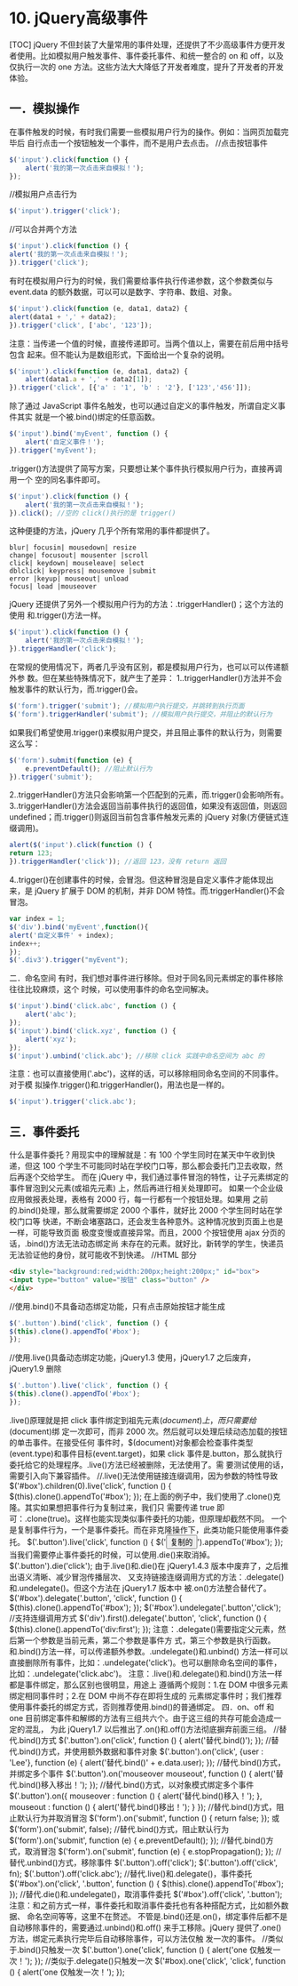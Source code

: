 # 10. jQuery高级事件
[TOC]
jQuery 不但封装了大量常用的事件处理，还提供了不少高级事件方便开发者使用。比如模拟用户触发事件、事件委托事件、和统一整合的 on 和 off，以及仅执行一次的 one 方法。这些方法大大降低了开发者难度，提升了开发者的开发体验。
## 一．模拟操作
在事件触发的时候，有时我们需要一些模拟用户行为的操作。例如：当网页加载完毕后
自行点击一个按钮触发一个事件，而不是用户去点击。
//点击按钮事件
```javascript
$('input').click(function () {
    alert('我的第一次点击来自模拟！');
});
```
//模拟用户点击行为
```javascript
$('input').trigger('click');
```
//可以合并两个方法
```javascript
$('input').click(function () {
alert('我的第一次点击来自模拟！');
}).trigger('click');
```
有时在模拟用户行为的时候，我们需要给事件执行传递参数，这个参数类似与 event.data
的额外数据，可以可以是数字、字符串、数组、对象。
```javascript
$('input').click(function (e, data1, data2) {
alert(data1 + ',' + data2);
}).trigger('click', ['abc', '123']);
```
注意：当传递一个值的时候，直接传递即可。当两个值以上，需要在前后用中括号包含
起来。但不能认为是数组形式，下面给出一个复杂的说明。
```javascript
$('input').click(function (e, data1, data2) {
    alert(data1.a + ',' + data2[1]);
}).trigger('click', [{'a' : '1', 'b' : '2'}, ['123','456']]);
```
除了通过 JavaScript 事件名触发，也可以通过自定义的事件触发，所谓自定义事件其实
就是一个被.bind()绑定的任意函数。
```javascript
$('input').bind('myEvent', function () {
    alert('自定义事件！');
}).trigger('myEvent');
```
.trigger()方法提供了简写方案，只要想让某个事件执行模拟用户行为，直接再调用一个
空的同名事件即可。
```javascript
$('input').click(function () {
    alert('我的第一次点击来自模拟！');
}).click(); //空的 click()执行的是 trigger()
```
这种便捷的方法，jQuery 几乎个所有常用的事件都提供了。
```table
blur| focusin| mousedown| resize
change| focusout| mousenter |scroll
click| keydown| mouseleave| select
dblclick| keypress| mousemove |submit
error |keyup| mouseout| unload
focus| load |mouseover
```
jQuery 还提供了另外一个模拟用户行为的方法：.triggerHandler()；这个方法的使用
和.trigger()方法一样。
```javascript
$('input').click(function () {
    alert('我的第一次点击来自模拟！');
}).triggerHandler('click');
```
在常规的使用情况下，两者几乎没有区别，都是模拟用户行为，也可以可以传递额外参
数。但在某些特殊情况下，就产生了差异：
1..triggerHandler()方法并不会触发事件的默认行为，而.trigger()会。
```javascript
$('form').trigger('submit'); //模拟用户执行提交，并跳转到执行页面
$('form').triggerHandler('submit'); //模拟用户执行提交，并阻止的默认行为
```
如果我们希望使用.trigger()来模拟用户提交，并且阻止事件的默认行为，则需要这么写：
```javascript
$('form').submit(function (e) {
    e.preventDefault(); //阻止默认行为
}).trigger('submit');
```
2..triggerHandler()方法只会影响第一个匹配到的元素，而.trigger()会影响所有。
3..triggerHandler()方法会返回当前事件执行的返回值，如果没有返回值，则返回
undefined；而.trigger()则返回当前包含事件触发元素的 jQuery 对象(方便链式连缀调用)。
```javascript
alert($('input').click(function () {
return 123;
}).triggerHandler('click')); //返回 123，没有 return 返回
```
4..trigger()在创建事件的时候，会冒泡。但这种冒泡是自定义事件才能体现出来，是
jQuery 扩展于 DOM 的机制，并非 DOM 特性。而.triggerHandler()不会冒泡。
```javascript
var index = 1;
$('div').bind('myEvent',function(){
alert('自定义事件' + index);
index++;
});
$('.div3').trigger("myEvent");
```
二．命名空间
有时，我们想对事件进行移除。但对于同名同元素绑定的事件移除往往比较麻烦，这个
时候，可以使用事件的命名空间解决。
```javascript
$('input').bind('click.abc', function () {
    alert('abc');
});
$('input').bind('click.xyz', function () {
    alert('xyz');
});
$('input').unbind('click.abc'); //移除 click 实践中命名空间为 abc 的
```
注意：也可以直接使用('.abc')，这样的话，可以移除相同命名空间的不同事件。对于模
拟操作.trigger()和.triggerHandler()，用法也是一样的。
```javascript
$('input').trigger('click.abc');
```
## 三．事件委托
什么是事件委托？用现实中的理解就是：有 100 个学生同时在某天中午收到快递，但这
100 个学生不可能同时站在学校门口等，那么都会委托门卫去收取，然后再逐个交给学生。
而在 jQuery 中，我们通过事件冒泡的特性，让子元素绑定的事件冒泡到父元素(或祖先元素)
上，然后再进行相关处理即可。
如果一个企业级应用做报表处理，表格有 2000 行，每一行都有一个按钮处理。如果用
之前的.bind()处理，那么就需要绑定 2000 个事件，就好比 2000 个学生同时站在学校门口等
快递，不断会堵塞路口，还会发生各种意外。这种情况放到页面上也是一样，可能导致页面
极度变慢或直接异常。而且，2000 个按钮使用 ajax 分页的话，.bind()方法无法动态绑定尚
未存在的元素。就好比，新转学的学生，快递员无法验证他的身份，就可能收不到快递。
//HTML 部分
```html
<div style="background:red;width:200px;height:200px;" id="box">
<input type="button" value="按钮" class="button" />
</div>
```
//使用.bind()不具备动态绑定功能，只有点击原始按钮才能生成
```javascript
$('.button').bind('click', function () {
$(this).clone().appendTo('#box');
});
```
//使用.live()具备动态绑定功能，jQuery1.3 使用，jQuery1.7 之后废弃，jQuery1.9 删除
```javascript
$('.button').live('click', function () {
$(this).clone().appendTo('#box');
});
```
.live()原理就是把 click 事件绑定到祖先元素$(document)上，而只需要给$(document)绑
定一次即可，而非 2000 次。然后就可以处理后续动态加载的按钮的单击事件。在接受任何
事件时，$(document)对象都会检查事件类型(event.type)和事件目标(event.target)，如果 click
事件是.button，那么就执行委托给它的处理程序。.live()方法已经被删除，无法使用了。需
要测试使用的话，需要引入向下兼容插件。
//.live()无法使用链接连缀调用，因为参数的特性导致
$('#box').children(0).live('click', function () {
$(this).clone().appendTo('#box');
});
在上面的例子中，我们使用了.clone()克隆。其实如果想把事件行为复制过来，我们只
需要传递 true 即可：.clone(true)。这样也能实现类似事件委托的功能，但原理却截然不同。
一个是复制事件行为，一个是事件委托。而在非克隆操作下，此类功能只能使用事件委托。
$('.button').live('click', function () {
$('<input type="button" value="复制的" class="button" />').appendTo('#box');
});
当我们需要停止事件委托的时候，可以使用.die()来取消掉。
$('.button').die('click');
由于.live()和.die()在 jQuery1.4.3 版本中废弃了，之后推出语义清晰、减少冒泡传播层次、
又支持链接连缀调用方式的方法：.delegate()和.undelegate()。但这个方法在 jQuery1.7 版本中
被.on()方法整合替代了。
$('#box').delegate('.button', 'click', function () {
$(this).clone().appendTo('#box');
});
$('#box').undelegate('.button','click');
//支持连缀调用方式
$('div').first().delegate('.button', 'click', function () {
$(this).clone().appendTo('div:first');
});
注意：.delegate()需要指定父元素，然后第一个参数是当前元素，第二个参数是事件方
式，第三个参数是执行函数。和.bind()方法一样，可以传递额外参数。.undelegate()和.unbind()
方法一样可以直接删除所有事件，比如：.undelegate('click')。也可以删除命名空间的事件，
比如：.undelegate('click.abc')。
注意：.live()和.delegate()和.bind()方法一样都是事件绑定，那么区别也很明显，用途上
遵循两个规则：1.在 DOM 中很多元素绑定相同事件时；2.在 DOM 中尚不存在即将生成的
元素绑定事件时；我们推荐使用事件委托的绑定方式，否则推荐使用.bind()的普通绑定。
四．on、off 和 one
目前绑定事件和解绑的方法有三组共六个。由于这三组的共存可能会造成一定的混乱，
为此 jQuery1.7 以后推出了.on()和.off()方法彻底摒弃前面三组。
//替代.bind()方式
$('.button').on('click', function () {
alert('替代.bind()');
});
//替代.bind()方式，并使用额外数据和事件对象
$('.button').on('click', {user : 'Lee'}, function (e) {
alert('替代.bind()' + e.data.user);
});
//替代.bind()方式，并绑定多个事件
$('.button').on('mouseover mouseout', function () {
alert('替代.bind()移入移出！');
});
//替代.bind()方式，以对象模式绑定多个事件
$('.button').on({
mouseover : function () {
alert('替代.bind()移入！');
},
mouseout : function () {
alert('替代.bind()移出！');
}
});
//替代.bind()方式，阻止默认行为并取消冒泡
$('form').on('submit', function () {
return false;
});
或
$('form').on('submit', false);
//替代.bind()方式，阻止默认行为
$('form').on('submit', function (e) {
e.preventDefault();
});
//替代.bind()方式，取消冒泡
$('form').on('submit', function (e) {
e.stopPropagation();
});
//替代.unbind()方式，移除事件
$('.button').off('click');
$('.button').off('click', fn);
$('.button').off('click.abc');
//替代.live()和.delegate()，事件委托
$('#box').on('click', '.button', function () {
$(this).clone().appendTo('#box');
});
//替代.die()和.undelegate()，取消事件委托
$('#box').off('click', '.button');
注意：和之前方式一样，事件委托和取消事件委托也有各种搭配方式，比如额外数据、
命名空间等等，这里不在赘述。
不管是.bind()还是.on()，绑定事件后都不是自动移除事件的，需要通过.unbind()和.off()
来手工移除。jQuery 提供了.one()方法，绑定元素执行完毕后自动移除事件，可以方法仅触
发一次的事件。
//类似于.bind()只触发一次
$('.button').one('click', function () {
alert('one 仅触发一次！');
});
//类似于.delegate()只触发一次
$('#box).one('click', 'click', function () {
alert('one 仅触发一次！');
});
